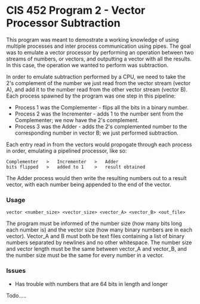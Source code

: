 # CIS 452 Program 2 - Vector Processor Subtraction
This program was meant to demostrate a working knowledge of using multiple processes and inter process communication using pipes. The goal was to emulate a vector processor by performing an operation between two streams of numbers, or vectors, and outputting a vector with all the results. In this case, the operation we wanted to perform was subtraction. 

In order to emulate subtraction performed by a CPU, we need to take the 2's complement of the number we just read from the vector stream (vector A), and add it to the number read from the other vector stream (vector B). Each process spawned by the program was one step in this pipeline:
* Process 1 was the Complementer - flips all the bits in a binary number.
* Process 2 was the Incrementer - adds 1 to the number sent from the Complementer; we now have the 2's complement.
* Process 3 was the Adder - adds the 2's complemented number to the corresponding number in vector B; we just performed subtraction.

Each entry read in from the vectors would propogate through each process in order, emulating a pipelined processor, like so:
```
Complementer   >   Incrementer   >   Adder
bits flipped   >   added to 1    >   result obtained
```

The Adder process would then write the resulting numbers out to a result vector, with each number being appended to the end of the vector.

### Usage
```
vector <number_size> <vector_size> <vector_A> <vector_B> <out_file>
```

The program must be informed of the number size (how many bits long each number is) and the vector size (how many binary numbers are in each vector).  Vector_A and B must both be text files containing a list of binary numbers separated by newlines and no other whitespace.  The number size and vector length must be the same between vector_A and vector_B, and the number size must be the same for every number in a vector.

### Issues
* Has trouble with numbers that are 64 bits in length and longer

Todo.....
